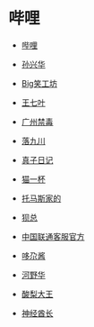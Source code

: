 # 哔哩


<div id = "首"></div>
<script src = "../js/首.js"></script>


* [哔哩](https://m.bilibili.com/)


* [孙兴华](https://m.bilibili.com/space/437239552)


* [Big笑工坊](https://m.bilibili.com/space/26023642)
* [王七叶](https://m.bilibili.com/space/1813173223)
* [广州禁毒](https://m.bilibili.com/space/443285454)
* [落九川](https://m.bilibili.com/space/470962000)
* [真子日记](https://m.bilibili.com/space/1155574439)
* [猫一杯](https://m.bilibili.com/space/1217628212)
* [托马斯家的](https://m.bilibili.com/space/12816241)
* [狈总](https://m.bilibili.com/space/283036476)
* [中国联通客服官方](https://m.bilibili.com/space/432158620)
* [哆尕酱](https://m.bilibili.com/space/3461567056185947)
* [河野华](https://m.bilibili.com/space/18343098)
* [酸梨大王](https://m.bilibili.com/space/630327749)
* [神经酋长](https://m.bilibili.com/space/1095810839)
